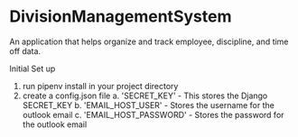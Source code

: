 # DivisionManagementSystem
An application that helps organize and track employee, discipline, and time off data.


Initial Set up
 1. run pipenv install in your project directory
 2. create a config.json file
   a. 'SECRET_KEY' - This stores the Django SECRET_KEY
   b. 'EMAIL_HOST_USER' - Stores the username for the outlook email
   c. 'EMAIL_HOST_PASSWORD' - Stores the password for the outlook email
